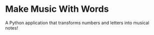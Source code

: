 # Make Music With Words
 A Python application that transforms numbers and letters into musical notes!
